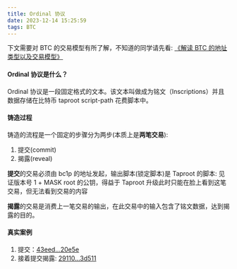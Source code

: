 ```yaml
---
title: Ordinal 协议
date: 2023-12-14 15:25:59
tags: BTC
---
```


下文需要对 BTC 的交易模型有所了解，不知道的同学请先看: [《解读 BTC 的地址类型以及交易模型》](https://madaolabs.github.io/2023/12/14/blockchain/btc/address/)

#### Ordinal 协议是什么？

Ordinal 协议是一段固定格式的文本。该文本叫做成为铭文（Inscriptions）并且数据存储在比特币 taproot script-path 花费脚本中。

#### 铸造过程

铸造的流程是一个固定的步骤分为两步(本质上是**两笔交易**):

1. 提交(commit)
2. 揭露(reveal)

**提交**的交易必须由 bc1p 的地址发起，输出脚本(锁定脚本)是 Taproot 的脚本: 见证版本号 1 + MASK root 的公钥，得益于 Taproot 升级此时只能在脸上看到这笔交易，但无法看到交易的内容

**揭露**的交易是消费上一笔交易的输出，在此交易中的输入包含了铭文数据，达到揭露的目的。

#### 真实案例

1. 提交：[43eed...20e5e](https://www.blockchain.com/explorer/transactions/btc/43eed3dac6f11b4b8f1d5d85b15dbbbe76ed8240f3053d9c44123289ac720e5e)
2. 接着提交揭露: [29110...3d511](https://www.blockchain.com/explorer/transactions/btc/2911040743b16b71c4c00dc2561b91dac87650e0957d8acd016da0ffd8d3d511)
